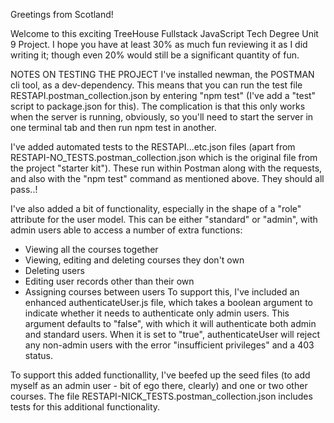 Greetings from Scotland!

Welcome to this exciting TreeHouse Fullstack JavaScript Tech Degree Unit 9 Project. I hope
you have at least 30% as much fun reviewing it as I did writing it; though even 20% would
still be a significant quantity of fun.

NOTES ON TESTING THE PROJECT
I've installed newman, the POSTMAN cli tool, as a dev-dependency. This means that you can
run the test file RESTAPI.postman_collection.json by entering "npm test" (I've add a "test"
script to package.json for this). The complication is that this only works when the server
is running, obviously, so you'll need to start the server in one terminal tab and then
run npm test in another.

I've added automated tests to the RESTAPI...etc.json files (apart from
RESTAPI-NO_TESTS.postman_collection.json which is the original file from the project 
"starter kit"). These run within Postman along with the requests, and also with the 
"npm test" command as mentioned above. They should all pass..!

I've also added a bit of functionality, especially in the shape of a "role" attribute for the
user model. This can be either "standard" or "admin", with admin users able to access a
number of extra functions:
 - Viewing all the courses together
 - Viewing, editing and deleting courses they don't own
 - Deleting users
 - Editing user records other than their own
 - Assigning courses between users
 To support this, I've included an enhanced authenticateUser.js file, which takes a boolean
 argument to indicate whether it needs to authenticate only admin users. This argument 
 defaults to "false", with which it will authenticate both admin and standard users. When it is set to
 "true", authenticateUser will reject any non-admin users with the error "insufficient privileges"
 and a 403 status.

 To support this added functionallity, I've beefed up the seed files (to add myself as an admin
 user - bit of ego there, clearly) and one or two other courses. The file
 RESTAPI-NICK_TESTS.postman_collection.json includes tests for this additional functionality.
